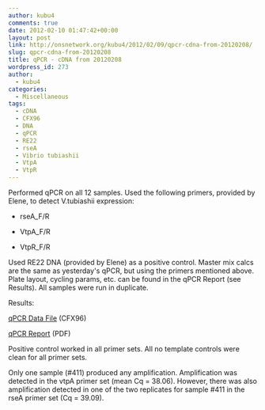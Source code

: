 ```yaml
---
author: kubu4
comments: true
date: 2012-02-10 01:47:42+00:00
layout: post
link: http://onsnetwork.org/kubu4/2012/02/09/qpcr-cdna-from-20120208/
slug: qpcr-cdna-from-20120208
title: qPCR - cDNA from 20120208
wordpress_id: 273
author:
  - kubu4
categories:
  - Miscellaneous
tags:
  - cDNA
  - CFX96
  - DNA
  - qPCR
  - RE22
  - rseA
  - Vibrio tubiashii
  - VtpA
  - VtpR
---
```


Performed qPCR on all 12 samples. Used the following primers, provided by Elene, to detect V.tubiashii expression:




    
  * rseA_F/R

    
  * VtpA_F/R

    
  * VtpR_F/R



Used RE22 DNA (provided by Elene) as a positive control. Master mix calcs are the same as yesterday's qPCR, but using the primers mentioned above. Plate layout, cycling params, etc. can be found in the qPCR Report (see Results). All samples were run in duplicate.

Results:

[qPCR Data File](http://eagle.fish.washington.edu/Arabidopsis/qPCR/CFX96/Roberts%20Lab_2012-02-09%2016-32-12_CC009827.pcrd) (CFX96)

[qPCR Report](http://eagle.fish.washington.edu/Arabidopsis/qPCR/CFX96/Roberts%20Lab_2012-02-09%2016-32-12_CC009827.pdf) (PDF)

Positive control worked in all primer sets. All no template controls were clean for all primer sets.

Only one sample (#411) produced any amplification. Amplification was detected in the vtpA primer set (mean Cq = 38.06). However, there was also amplification detected in one of the two replicates for sample #411 in the rseA primer set (Cq = 39.09).
